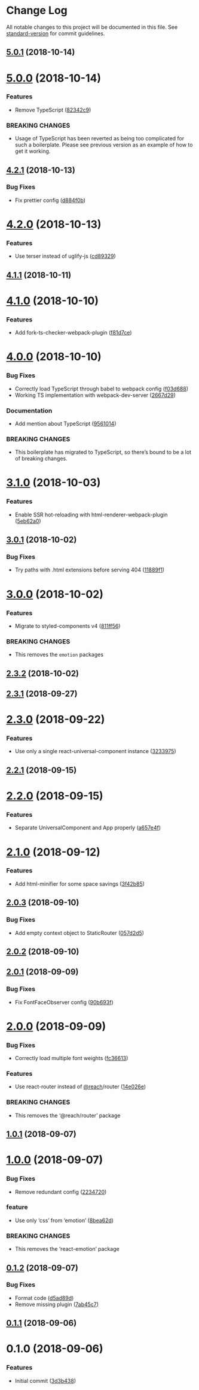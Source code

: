 # Change Log

All notable changes to this project will be documented in this file. See [standard-version](https://github.com/conventional-changelog/standard-version) for commit guidelines.

<a name="5.0.1"></a>
## [5.0.1](https://gitlab.com/iiroj/react-static-boilerplate/compare/v5.0.0...v5.0.1) (2018-10-14)



<a name="5.0.0"></a>
# [5.0.0](https://gitlab.com/iiroj/react-static-boilerplate/compare/v4.2.1...v5.0.0) (2018-10-14)


### Features

* Remove TypeScript ([82342c9](https://gitlab.com/iiroj/react-static-boilerplate/commit/82342c9))


### BREAKING CHANGES

* Usage of TypeScript has been reverted as being too complicated for such a boilerplate. Please see previous version as an example of how to get it working.



<a name="4.2.1"></a>
## [4.2.1](https://gitlab.com/iiroj/react-static-boilerplate/compare/v4.2.0...v4.2.1) (2018-10-13)


### Bug Fixes

* Fix prettier config ([d884f0b](https://gitlab.com/iiroj/react-static-boilerplate/commit/d884f0b))



<a name="4.2.0"></a>
# [4.2.0](https://gitlab.com/iiroj/react-static-boilerplate/compare/v4.1.1...v4.2.0) (2018-10-13)


### Features

* Use terser instead of uglify-js ([cd89329](https://gitlab.com/iiroj/react-static-boilerplate/commit/cd89329))



<a name="4.1.1"></a>
## [4.1.1](https://gitlab.com/iiroj/react-static-boilerplate/compare/v4.1.0...v4.1.1) (2018-10-11)



<a name="4.1.0"></a>
# [4.1.0](https://gitlab.com/iiroj/react-static-boilerplate/compare/v4.0.0...v4.1.0) (2018-10-10)


### Features

* Add fork-ts-checker-webpack-plugin ([f81d7ce](https://gitlab.com/iiroj/react-static-boilerplate/commit/f81d7ce))



<a name="4.0.0"></a>
# [4.0.0](https://gitlab.com/iiroj/react-static-boilerplate/compare/v3.1.0...v4.0.0) (2018-10-10)


### Bug Fixes

* Correctly load TypeScript through babel to webpack config ([f03d688](https://gitlab.com/iiroj/react-static-boilerplate/commit/f03d688))
* Working TS implementation with webpack-dev-server ([2667d29](https://gitlab.com/iiroj/react-static-boilerplate/commit/2667d29))


### Documentation

* Add mention about TypeScript ([9561014](https://gitlab.com/iiroj/react-static-boilerplate/commit/9561014))


### BREAKING CHANGES

* This boilerplate has migrated to TypeScript, so there’s bound to be a lot of breaking changes.



<a name="3.1.0"></a>
# [3.1.0](https://gitlab.com/iiroj/react-static-boilerplate/compare/v3.0.1...v3.1.0) (2018-10-03)


### Features

* Enable SSR hot-reloading with html-renderer-webpack-plugin ([5eb62a0](https://gitlab.com/iiroj/react-static-boilerplate/commit/5eb62a0))



<a name="3.0.1"></a>
## [3.0.1](https://gitlab.com/iiroj/react-static-boilerplate/compare/v3.0.0...v3.0.1) (2018-10-02)


### Bug Fixes

* Try paths with .html extensions before serving 404 ([11889f1](https://gitlab.com/iiroj/react-static-boilerplate/commit/11889f1))



<a name="3.0.0"></a>
# [3.0.0](https://gitlab.com/iiroj/react-static-boilerplate/compare/v2.3.2...v3.0.0) (2018-10-02)


### Features

* Migrate to styled-components v4 ([811ff56](https://gitlab.com/iiroj/react-static-boilerplate/commit/811ff56))


### BREAKING CHANGES

* This removes the `emotion` packages



<a name="2.3.2"></a>
## [2.3.2](https://gitlab.com/iiroj/react-static-boilerplate/compare/v2.3.1...v2.3.2) (2018-10-02)



<a name="2.3.1"></a>
## [2.3.1](https://gitlab.com/iiroj/react-static-boilerplate/compare/v2.3.0...v2.3.1) (2018-09-27)



<a name="2.3.0"></a>
# [2.3.0](https://gitlab.com/iiroj/react-static-boilerplate/compare/v2.2.1...v2.3.0) (2018-09-22)


### Features

* Use only a single react-universal-component instance ([3233975](https://gitlab.com/iiroj/react-static-boilerplate/commit/3233975))



<a name="2.2.1"></a>
## [2.2.1](https://gitlab.com/iiroj/react-static-boilerplate/compare/v2.2.0...v2.2.1) (2018-09-15)



<a name="2.2.0"></a>
# [2.2.0](https://gitlab.com/iiroj/react-static-boilerplate/compare/v2.1.0...v2.2.0) (2018-09-15)


### Features

* Separate UniversalComponent and App properly ([a657e4f](https://gitlab.com/iiroj/react-static-boilerplate/commit/a657e4f))



<a name="2.1.0"></a>
# [2.1.0](https://gitlab.com/iiroj/react-static-boilerplate/compare/v2.0.3...v2.1.0) (2018-09-12)


### Features

* Add html-minifier for some space savings ([3f42b85](https://gitlab.com/iiroj/react-static-boilerplate/commit/3f42b85))



<a name="2.0.3"></a>
## [2.0.3](https://gitlab.com/iiroj/react-static-boilerplate/compare/v2.0.2...v2.0.3) (2018-09-10)


### Bug Fixes

* Add empty context object to StaticRouter ([057d2d5](https://gitlab.com/iiroj/react-static-boilerplate/commit/057d2d5))



<a name="2.0.2"></a>
## [2.0.2](https://gitlab.com/iiroj/react-static-boilerplate/compare/v2.0.1...v2.0.2) (2018-09-10)



<a name="2.0.1"></a>
## [2.0.1](https://gitlab.com/iiroj/react-static-boilerplate/compare/v2.0.0...v2.0.1) (2018-09-09)


### Bug Fixes

* Fix FontFaceObserver config ([90b693f](https://gitlab.com/iiroj/react-static-boilerplate/commit/90b693f))



<a name="2.0.0"></a>
# [2.0.0](https://gitlab.com/iiroj/react-static-boilerplate/compare/v1.0.1...v2.0.0) (2018-09-09)


### Bug Fixes

* Correctly load multiple font weights ([fc36613](https://gitlab.com/iiroj/react-static-boilerplate/commit/fc36613))


### Features

* Use react-router instead of [@reach](https://gitlab.com/reach)/router ([14e026e](https://gitlab.com/iiroj/react-static-boilerplate/commit/14e026e))


### BREAKING CHANGES

* This removes the ‘@reach/router’ package



<a name="1.0.1"></a>
## [1.0.1](https://gitlab.com/iiroj/react-static-boilerplate/compare/v1.0.0...v1.0.1) (2018-09-07)



<a name="1.0.0"></a>
# [1.0.0](https://gitlab.com/iiroj/react-static-boilerplate/compare/v0.1.2...v1.0.0) (2018-09-07)


### Bug Fixes

* Remove redundant config ([2234720](https://gitlab.com/iiroj/react-static-boilerplate/commit/2234720))


### feature

* Use only ‘css’ from ‘emotion’ ([8bea62d](https://gitlab.com/iiroj/react-static-boilerplate/commit/8bea62d))


### BREAKING CHANGES

* This removes the ‘react-emotion’ package



<a name="0.1.2"></a>
## [0.1.2](https://gitlab.com/iiroj/react-static-boilerplate/compare/v0.1.1...v0.1.2) (2018-09-07)


### Bug Fixes

* Format code ([d5ad89d](https://gitlab.com/iiroj/react-static-boilerplate/commit/d5ad89d))
* Remove missing plugin ([7ab45c7](https://gitlab.com/iiroj/react-static-boilerplate/commit/7ab45c7))



<a name="0.1.1"></a>
## [0.1.1](https://gitlab.com/iiroj/react-static-boilerplate/compare/v0.1.0...v0.1.1) (2018-09-06)



<a name="0.1.0"></a>
# 0.1.0 (2018-09-06)


### Features

* Initial commit ([3d3b438](https://gitlab.com/iiroj/react-static-boilerplate/commit/3d3b438))
